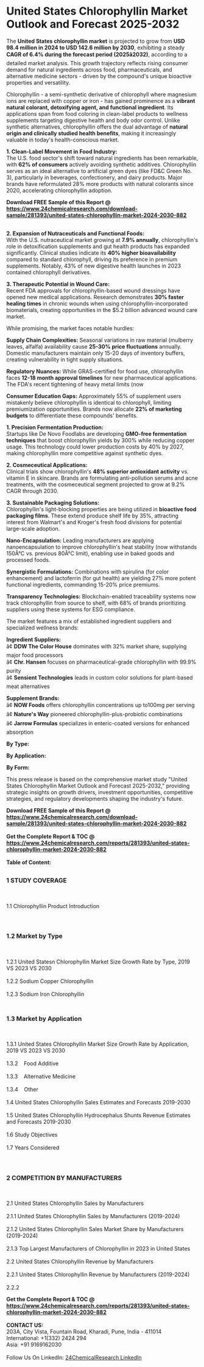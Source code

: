 <h1>United States Chlorophyllin Market Outlook and Forecast 2025-2032</h1><p>The <strong>United States chlorophyllin market</strong> is projected to grow from <strong>USD 98.4 million in 2024 to USD 142.6 million by 2030</strong>, exhibiting a steady <strong>CAGR of 6.4% during the forecast period (2025â2032)</strong>, according to a detailed market analysis. This growth trajectory reflects rising consumer demand for natural ingredients across food, pharmaceuticals, and alternative medicine sectors - driven by the compound's unique bioactive properties and versatility.</p><p>Chlorophyllin - a semi-synthetic derivative of chlorophyll where magnesium ions are replaced with copper or iron - has gained prominence as a <strong>vibrant natural colorant, detoxifying agent, and functional ingredient</strong>. Its applications span from food coloring in clean-label products to wellness supplements targeting digestive health and body odor control. Unlike synthetic alternatives, chlorophyllin offers the dual advantage of <strong>natural origin and clinically studied health benefits</strong>, making it increasingly valuable in today's health-conscious market.</p><p><strong>1. Clean-Label Movement in Food Industry:</strong><br>
The U.S. food sector's shift toward natural ingredients has been remarkable, with <strong>62% of consumers</strong> actively avoiding synthetic additives. Chlorophyllin serves as an ideal alternative to artificial green dyes (like FD&amp;C Green No. 3), particularly in beverages, confectionery, and dairy products. Major brands have reformulated 28% more products with natural colorants since 2020, accelerating chlorophyllin adoption.</p><div><b>Download FREE Sample of this Report @ 
            <a href="https://www.24chemicalresearch.com/download-sample/281393/united-states-chlorophyllin-market-2024-2030-882">
            https://www.24chemicalresearch.com/download-sample/281393/united-states-chlorophyllin-market-2024-2030-882</a></b></div><br><p><strong>2. Expansion of Nutraceuticals and Functional Foods:</strong><br>
With the U.S. nutraceutical market growing at <strong>7.9% annually</strong>, chlorophyllin's role in detoxification supplements and gut health products has expanded significantly. Clinical studies indicate its <strong>40% higher bioavailability</strong> compared to standard chlorophyll, driving its preference in premium supplements. Notably, 43% of new digestive health launches in 2023 contained chlorophyll derivatives.</p><p><strong>3. Therapeutic Potential in Wound Care:</strong><br>
Recent FDA approvals for chlorophyllin-based wound dressings have opened new medical applications. Research demonstrates <strong>30% faster healing times</strong> in chronic wounds when using chlorophyllin-incorporated biomaterials, creating opportunities in the $5.2 billion advanced wound care market.</p><p>While promising, the market faces notable hurdles:</p><p><strong>Supply Chain Complexities:</strong> Seasonal variations in raw material (mulberry leaves, alfalfa) availability cause <strong>25-30% price fluctuations</strong> annually. Domestic manufacturers maintain only 15-20 days of inventory buffers, creating vulnerability in tight supply situations.</p><p><strong>Regulatory Nuances:</strong> While GRAS-certified for food use, chlorophyllin faces <strong>12-18 month approval timelines</strong> for new pharmaceutical applications. The FDA's recent tightening of heavy metal limits (now 
	</p><p><strong>Consumer Education Gaps:</strong> Approximately 55% of supplement users mistakenly believe chlorophyllin is identical to chlorophyll, limiting premiumization opportunities. Brands now allocate <strong>22% of marketing budgets</strong> to differentiate these compounds' benefits.</p><p><strong>1. Precision Fermentation Production:</strong><br>
Startups like De Novo Foodlabs are developing <strong>GMO-free fermentation techniques</strong> that boost chlorophyllin yields by 300% while reducing copper usage. This technology could lower production costs by 40% by 2027, making chlorophyllin more competitive against synthetic dyes.</p><p><strong>2. Cosmeceutical Applications:</strong><br>
Clinical trials show chlorophyllin's <strong>48% superior antioxidant activity</strong> vs. vitamin E in skincare. Brands are formulating anti-pollution serums and acne treatments, with the cosmeceutical segment projected to grow at 9.2% CAGR through 2030.</p><p><strong>3. Sustainable Packaging Solutions:</strong><br>
Chlorophyllin's light-blocking properties are being utilized in <strong>bioactive food packaging films</strong>. These extend produce shelf life by 35%, attracting interest from Walmart's and Kroger's fresh food divisions for potential large-scale adoption.</p><p><strong>Nano-Encapsulation:</strong> Leading manufacturers are applying nanoencapsulation to improve chlorophyllin's heat stability (now withstands 150Â°C vs. previous 80Â°C limit), enabling use in baked goods and processed foods.</p><p><strong>Synergistic Formulations:</strong> Combinations with spirulina (for color enhancement) and lactoferrin (for gut health) are yielding 27% more potent functional ingredients, commanding 15-20% price premiums.</p><p><strong>Transparency Technologies:</strong> Blockchain-enabled traceability systems now track chlorophyllin from source to shelf, with 68% of brands prioritizing suppliers using these systems for ESG compliance.</p><p>The market features a mix of established ingredient suppliers and specialized wellness brands:</p><p><strong>Ingredient Suppliers:</strong><br>
â¢ <strong>DDW The Color House</strong> dominates with 32% market share, supplying major food processors<br>
â¢ <strong>Chr. Hansen</strong> focuses on pharmaceutical-grade chlorophyllin with 99.9% purity<br>
â¢ <strong>Sensient Technologies</strong> leads in custom color solutions for plant-based meat alternatives</p><p><strong>Supplement Brands:</strong><br>
â¢ <strong>NOW Foods</strong> offers chlorophyllin concentrations up to100mg per serving<br>
â¢ <strong>Nature's Way</strong> pioneered chlorophyllin-plus-probiotic combinations<br>
â¢ <strong>Jarrow Formulas</strong> specializes in enteric-coated versions for enhanced absorption</p><p><strong>By Type:</strong></p><p><strong>By Application:</strong></p><p><strong>By Form:</strong></p><p>This press release is based on the comprehensive market study "United States Chlorophyllin Market Outlook and Forecast 2025-2032," providing strategic insights on growth drivers, investment opportunities, competitive strategies, and regulatory developments shaping the industry's future.</p><div><b>Download FREE Sample of this Report @ 
            <a href="https://www.24chemicalresearch.com/download-sample/281393/united-states-chlorophyllin-market-2024-2030-882">
            https://www.24chemicalresearch.com/download-sample/281393/united-states-chlorophyllin-market-2024-2030-882</a></b></div><br><div><b>Get the Complete Report & TOC @ 
            <a href="https://www.24chemicalresearch.com/reports/281393/united-states-chlorophyllin-market-2024-2030-882">
            https://www.24chemicalresearch.com/reports/281393/united-states-chlorophyllin-market-2024-2030-882</a></b></div><br>
            <b>Table of Content:</b><p><h2><span style="font-size:16px"><strong>1 STUDY COVERAGE</strong></span></h2><br />
<p>1.1 Chlorophyllin Product Introduction</p><br />
<h2><span style="font-size:16px"><strong>1.2 Market by Type</strong></span></h2><br />
<p>1.2.1 United Statesn Chlorophyllin Market Size Growth Rate by Type, 2019 VS 2023 VS 2030<br /><br />
1.2.2 Sodium Copper Chlorophyllin&nbsp;&nbsp; &nbsp;<br /><br />
1.2.3 Sodium Iron Chlorophyllin<br /><br />
<h2><span style="font-size:16px"><strong>1.3 Market by Application</strong></span></h2><br />
<p>1.3.1 United States Chlorophyllin Market Size Growth Rate by Application, 2019 VS 2023 VS 2030<br /><br />
1.3.2&nbsp;&nbsp; &nbsp;Food Additive<br /><br />
1.3.3&nbsp;&nbsp; &nbsp;Alternative Medicine<br /><br />
1.3.4&nbsp;&nbsp; &nbsp;Other<br /><br />
1.4 United States Chlorophyllin Sales Estimates and Forecasts 2019-2030<br /><br />
1.5 United States Chlorophyllin Hydrocephalus Shunts Revenue Estimates and Forecasts 2019-2030<br /><br />
1.6 Study Objectives<br /><br />
1.7 Years Considered</p><br />
<h2><span style="font-size:16px"><strong>2 COMPETITION BY MANUFACTURERS</strong></span></h2><br />
<p>2.1 United States Chlorophyllin Sales by Manufacturers<br /><br />
2.1.1 United States Chlorophyllin Sales by Manufacturers (2019-2024)<br /><br />
2.1.2 United States Chlorophyllin Sales Market Share by Manufacturers (2019-2024)<br /><br />
2.1.3 Top Largest Manufacturers of Chlorophyllin in 2023 in United States<br /><br />
2.2 United States Chlorophyllin Revenue by Manufacturers<br /><br />
2.2.1 United States Chlorophyllin Revenue by Manufacturers (2019-2024)<br /><br />
2.2.2</p><div><b>Get the Complete Report & TOC @ 
            <a href="https://www.24chemicalresearch.com/reports/281393/united-states-chlorophyllin-market-2024-2030-882">
            https://www.24chemicalresearch.com/reports/281393/united-states-chlorophyllin-market-2024-2030-882</a></b></div><br><b>CONTACT US:</b><br>
            203A, City Vista, Fountain Road, Kharadi, Pune, India - 411014<br>
            International: +1(332) 2424 294<br>
            Asia: +91 9169162030 <br><br>
            Follow Us On LinkedIn: <a href="https://www.linkedin.com/company/24chemicalresearch/">24ChemicalResearch LinkedIn</a>